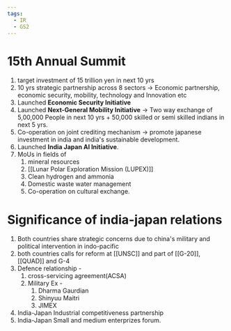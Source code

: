 ```yaml
---
tags:
  - IR
  - GS2
---
```

# 15th Annual Summit
1. target investment of 15 trillion yen in next 10 yrs
2. 10 yrs strategic partnership across 8 sectors -> Economic partnership, economic security, mobility, technology and Innovation etc
3. Launched **Economic Security Initiative**
4. Launched **Next-General Mobility Initiative** -> Two way exchange of 5,00,000 People in next 10 yrs + 50,000 skilled or semi skilled indians in next 5 yrs.
5. Co-operation on joint crediting mechanism -> promote japanese investment in india and india's sustainable development.
6. Launched **India Japan AI Initiative**.
7. MoUs in fields of
	1. mineral resources
	2. [[Lunar Polar Exploration Mission (LUPEX)]]
	3. Clean hydrogen and ammonia
	4. Domestic waste water management
	5. Co-operation on cultural exchange.

# Significance of india-japan relations
1. Both countries share strategic concerns due to china's military and political intervention in indo-pacific
2. both countries calls for reform at [[UNSC]] and part of [[G-20]],[[QUAD]] and G-4
3. Defence relationship -
	1. cross-servicing agreement(ACSA)
	2. Military Ex -
		1. Dharma Gaurdian
		2. Shinyuu Maitri
		3. JIMEX
4. India-Japan Industrial competitiveness partnership
5. India-Japan Small and medium enterprizes forum.